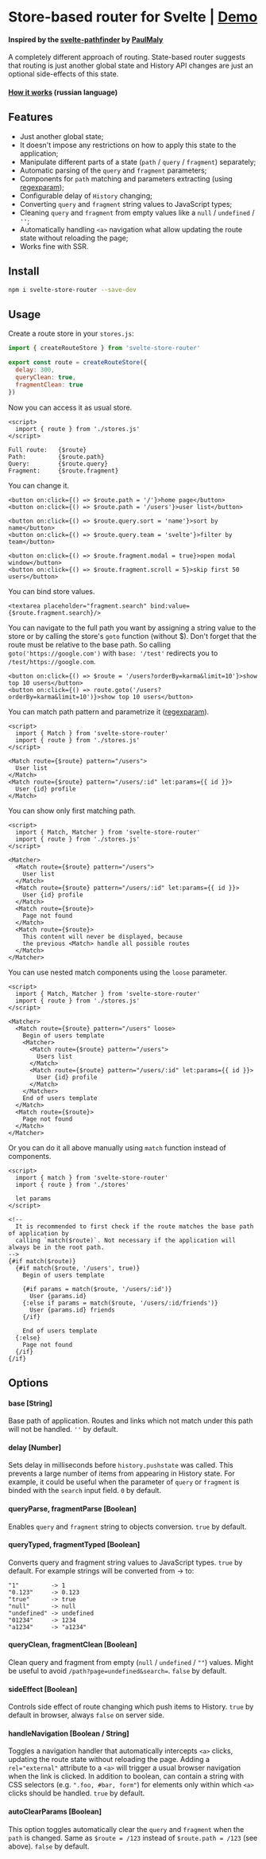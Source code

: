 # Store-based router for Svelte | [Demo](https://svelte-store-router-demo.vercel.app)

#### Inspired by the [svelte-pathfinder](https://github.com/PaulMaly/svelte-pathfinder) by [PaulMaly](https://github.com/PaulMaly)

A completely different approach of routing. State-based router suggests that routing is just another global state and History API changes are just an optional side-effects of this state.

#### [How it works](https://www.youtube.com/watch?v=kf5zccSyEso) (russian language)

## Features

- Just another global state;
- It doesn't impose any restrictions on how to apply this state to the application;
- Manipulate different parts of a state (`path` / `query` / `fragment`) separately;
- Automatic parsing of the `query` and `fragment` parameters;
- Components for `path` matching and parameters extracting (using [regexparam](https://github.com/lukeed/regexparam));
- Configurable delay of `History` changing;
- Converting `query` and `fragment` string values to JavaScript types;
- Cleaning `query` and `fragment` from empty values like a `null` / `undefined` / `''`;
- Automatically handling `<a>` navigation what allow updating the route state without reloading the page;
- Works fine with SSR.

## Install

```bash
npm i svelte-store-router --save-dev
```

## Usage

Create a route store in your `stores.js`:
```javascript
import { createRouteStore } from 'svelte-store-router'

export const route = createRouteStore({
  delay: 300,
  queryClean: true,
  fragmentClean: true
})
```

Now you can access it as usual store.
```svelte
<script>
  import { route } from './stores.js'
</script>

Full route:   {$route}
Path:         {$route.path}
Query:        {$route.query}
Fragment:     {$route.fragment}
```

You can change it.
```svelte
<button on:click={() => $route.path = '/'}>home page</button>
<button on:click={() => $route.path = '/users'}>user list</button>

<button on:click={() => $route.query.sort = 'name'}>sort by name</button>
<button on:click={() => $route.query.team = 'svelte'}>filter by team</button>

<button on:click={() => $route.fragment.modal = true}>open modal window</button>
<button on:click={() => $route.fragment.scroll = 5}>skip first 50 users</button>
```

You can bind store values.
```svelte
<textarea placeholder="fragment.search" bind:value={$route.fragment.search}/>
```

You can navigate to the full path you want by assigning a string value to the store or by calling the store's `goto` function (without $). Don't forget that the route must be relative to the base path. So calling `goto('https://google.com')` with `base: '/test'` redirects you to `/test/https://google.com`.
```svelte
<button on:click={() => $route = '/users?orderBy=karma&limit=10'}>show top 10 users</button>
<button on:click={() => route.goto('/users?orderBy=karma&limit=10')}>show top 10 users</button>
```

You can match path pattern and parametrize it ([regexparam](https://github.com/lukeed/regexparam)).
```svelte
<script>
  import { Match } from 'svelte-store-router'
  import { route } from './stores.js'
</script>

<Match route={$route} pattern="/users">
  User list
</Match>
<Match route={$route} pattern="/users/:id" let:params={{ id }}>
  User {id} profile
</Match>
```

You can show only first matching path.
```svelte
<script>
  import { Match, Matcher } from 'svelte-store-router'
  import { route } from './stores.js'
</script>

<Matcher>
  <Match route={$route} pattern="/users">
    User list
  </Match>
  <Match route={$route} pattern="/users/:id" let:params={{ id }}>
    User {id} profile
  </Match>
  <Match route={$route}>
    Page not found
  </Match>
  <Match route={$route}>
    This content will never be displayed, because
    the previous <Match> handle all possible routes
  </Match>
</Matcher>
```

You can use nested match components using the `loose` parameter.
```svelte
<script>
  import { Match, Matcher } from 'svelte-store-router'
  import { route } from './stores.js'
</script>

<Matcher>
  <Match route={$route} pattern="/users" loose>
    Begin of users template
    <Matcher>
      <Match route={$route} pattern="/users">
        Users list
      </Match>
      <Match route={$route} pattern="/users/:id" let:params={{ id }}>
        User {id} profile
      </Match>
    </Matcher>
    End of users template
  </Match>
  <Match route={$route}>
    Page not found
  </Match>
</Matcher>
```

Or you can do it all above manually using `match` function instead of components.
```svelte
<script>
  import { match } from 'svelte-store-router'
  import { route } from './stores'

  let params
</script>

<!--
  It is recommended to first check if the route matches the base path of application by 
  calling `match($route)`. Not necessary if the application will always be in the root path.
-->
{#if match($route)}
  {#if match($route, '/users', true)}
    Begin of users template
    
    {#if params = match($route, '/users/:id')}
      User {params.id}
    {:else if params = match($route, '/users/:id/friends')}
      User {params.id} friends
    {/if}

    End of users template
  {:else}
    Page not found
  {/if}
{/if}
```

## Options

#### base [String]
Base path of application. Routes and links which not match under this path will not be handled. `''` by default.

#### delay [Number]
Sets delay in milliseconds before `history.pushstate` was called. This prevents a large number of items from appearing in History state. For example, it could be useful when the parameter of `query` or `fragment` is binded with the `search` input field. `0` by default.

#### queryParse, fragmentParse [Boolean]
Enables `query` and `fragment` string to objects conversion. `true` by default.

#### queryTyped, fragmentTyped [Boolean]
Converts query and fragment string values to JavaScript types. `true` by default. For example strings will be converted from -> to:
```
"1"         -> 1
"0.123"     -> 0.123
"true"      -> true
"null"      -> null
"undefined" -> undefined
"01234"     -> 1234
"a1234"     -> "a1234"
```

#### queryClean, fragmentClean [Boolean]
Clean query and fragment from empty (`null` / `undefined` / `""`) values. Might be useful to avoid `/path?page=undefined&search=`. `false` by default.

#### sideEffect [Boolean]
Controls side effect of route changing which push items to History. `true` by default in browser, always `false` on server side.

#### handleNavigation [Boolean / String]
Toggles a navigation handler that automatically intercepts `<a>` clicks, updating the route state without reloading the page. Adding a `rel="external"` attribute to a `<a>` will trigger a usual browser navigation when the link is clicked. In addition to boolean, can contain a string with CSS selectors (e.g. `".foo, #bar, form"`) for elements only within which `<a>` clicks should be handled. `true` by default.

#### autoClearParams [Boolean]
This option toggles automatically clear the `query` and `fragment` when the `path` is changed. Same as `$route = /123` instead of `$route.path = /123` (see above). `false` by default.